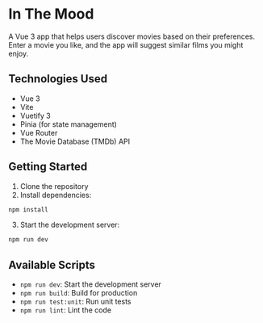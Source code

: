 # In The Mood

A Vue 3 app that helps users discover movies based on their preferences. Enter a movie you like, and the app will suggest similar films you might enjoy.

## Technologies Used

- Vue 3
- Vite
- Vuetify 3
- Pinia (for state management)
- Vue Router
- The Movie Database (TMDb) API

## Getting Started

1. Clone the repository
2. Install dependencies:

```sh
npm install
```

3. Start the development server:
```sh
npm run dev
```

## Available Scripts

- `npm run dev`: Start the development server
- `npm run build`: Build for production
- `npm run test:unit`: Run unit tests
- `npm run lint`: Lint the code
